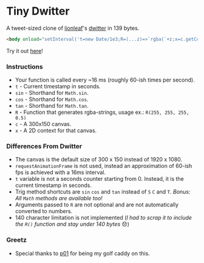 # Tiny Dwitter

A tweet-sized clone of [lionleaf](https://github.com/lionleaf)'s [dwitter](https://www.dwitter.net) in 139 bytes.

```html
<body onload="setInterval('t=new Date/1e3;R=(...z)=>`rgba(`+z;x=c.getContext`2d`;with(Math)eval($.value)',16)"><input id=$><p><canvas id=c>
```

Try it out [here](http://TBD)!

### Instructions

* Your function is called every ~16 ms (roughly 60-ish times per second).
* `t` - Current timestamp in seconds.
* `sin` - Shorthand for `Math.sin`.
* `cos` - Shorthand for `Math.cos`.
* `tan` - Shorthand for `Math.tan`.
* `R` - Function that generates rgba-strings, usage ex.: `R(255, 255, 255, 0.5)`
* `c` - A 300x150 canvas.
* `x` - A 2D context for that canvas. 

### Differences From Dwitter

 * The canvas is the default size of 300 x 150 instead of 1920 x 1080.
 * `requestAnimationFrame` is not used, instead an approximation of 60-ish fps is achieved with a 16ms interval.
 * `t` variable is not a seconds counter starting from 0. Instead, it is the current timestamp in seconds.
 * Trig method shortcuts are `sin` `cos` and `tan` instead of `S` `C` and `T`.  *Bonus: All `Math` methods are available too!*
 * Arguments passed to `R` are not optional and are not automatically converted to numbers.
 * 140 character limitation is not implemented (*I had to scrap it to include the `R()` function and stay under 140 bytes* 😞)

### Greetz

* Special thanks to [p01](http://www.p01.org) for being my golf caddy on this.
